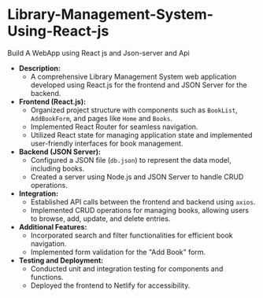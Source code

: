 # Library-Management-System-Using-React-js
Build A WebApp using React js and Json-server and Api
- **Description:**
  - A comprehensive Library Management System web application developed using React.js for the frontend and JSON Server for the backend.
- **Frontend (React.js):**
  - Organized project structure with components such as `BookList`, `AddBookForm`, and pages like `Home` and `Books`.
  - Implemented React Router for seamless navigation.
  - Utilized React state for managing application state and implemented user-friendly interfaces for book management.
- **Backend (JSON Server):**
  - Configured a JSON file (`db.json`) to represent the data model, including books.
  - Created a server using Node.js and JSON Server to handle CRUD operations.
- **Integration:**
  - Established API calls between the frontend and backend using `axios`.
  - Implemented CRUD operations for managing books, allowing users to browse, add, update, and delete entries.
- **Additional Features:**
  - Incorporated search and filter functionalities for efficient book navigation.
  - Implemented form validation for the "Add Book" form.
- **Testing and Deployment:**
  - Conducted unit and integration testing for components and functions.
  - Deployed the frontend to Netlify for accessibility.

